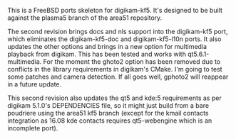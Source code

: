 This is a FreeBSD ports skeleton for digikam-kf5. It's designed to be built against the plasma5 branch of the area51 repository.

The second revision brings docs and nls support into the digikam-kf5 port, which eliminates the digikam-kf5-doc and digikam-kf5-l10n ports. It also updates the other options and brings in a new option for multimedia playback from digikam. This has been tested and works with qt5.6.1-multimedia. For the moment the ghoto2 option has been removed due to conflicts in the library requirements in digikam's CMake. I'm going to test some patches and camera detection. If all goes well, gphoto2 will reappear in a future update.

This second revision also updates the qt5 and kde:5 requirements as per digikam 5.1.0's DEPENDENCIES file, so it might just build from a bare poudriere using the area51 kf5 branch (except for the kmail contacts integration as 16.08 kde contacts requires qt5-webengine which is an incomplete port).
